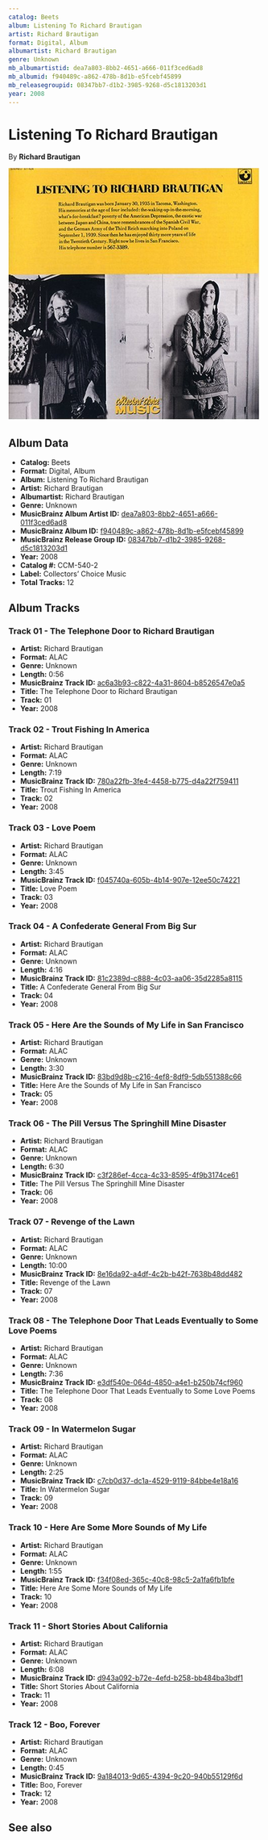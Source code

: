 ```yaml
---
catalog: Beets
album: Listening To Richard Brautigan
artist: Richard Brautigan
format: Digital, Album
albumartist: Richard Brautigan
genre: Unknown
mb_albumartistid: dea7a803-8bb2-4651-a666-011f3ced6ad8
mb_albumid: f940489c-a862-478b-8d1b-e5fcebf45899
mb_releasegroupid: 08347bb7-d1b2-3985-9268-d5c1813203d1
year: 2008
---
```


# Listening To Richard Brautigan

By **Richard Brautigan**

![](../../assets/beetscovers/Richard_Brautigan-Listening_To_Richard_Brautigan.jpg)

## Album Data

- **Catalog:** Beets
- **Format:** Digital, Album
- **Album:** Listening To Richard Brautigan
- **Artist:** Richard Brautigan
- **Albumartist:** Richard Brautigan
- **Genre:** Unknown
- **MusicBrainz Album Artist ID:** [dea7a803-8bb2-4651-a666-011f3ced6ad8](https://musicbrainz.org/artist/dea7a803-8bb2-4651-a666-011f3ced6ad8)
- **MusicBrainz Album ID:** [f940489c-a862-478b-8d1b-e5fcebf45899](https://musicbrainz.org/release/f940489c-a862-478b-8d1b-e5fcebf45899)
- **MusicBrainz Release Group ID:** [08347bb7-d1b2-3985-9268-d5c1813203d1](https://musicbrainz.org/release-group/08347bb7-d1b2-3985-9268-d5c1813203d1)
- **Year:** 2008
- **Catalog #:** CCM-540-2
- **Label:** Collectors’ Choice Music
- **Total Tracks:** 12

## Album Tracks

### Track 01 - The Telephone Door to Richard Brautigan

- **Artist:** Richard Brautigan
- **Format:** ALAC
- **Genre:** Unknown
- **Length:** 0:56
- **MusicBrainz Track ID:** [ac6a3b93-c822-4a31-8604-b8526547e0a5](https://musicbrainz.org/recording/ac6a3b93-c822-4a31-8604-b8526547e0a5)
- **Title:** The Telephone Door to Richard Brautigan
- **Track:** 01
- **Year:** 2008

### Track 02 - Trout Fishing In America

- **Artist:** Richard Brautigan
- **Format:** ALAC
- **Genre:** Unknown
- **Length:** 7:19
- **MusicBrainz Track ID:** [780a22fb-3fe4-4458-b775-d4a22f759411](https://musicbrainz.org/recording/780a22fb-3fe4-4458-b775-d4a22f759411)
- **Title:** Trout Fishing In America
- **Track:** 02
- **Year:** 2008

### Track 03 - Love Poem

- **Artist:** Richard Brautigan
- **Format:** ALAC
- **Genre:** Unknown
- **Length:** 3:45
- **MusicBrainz Track ID:** [f045740a-605b-4b14-907e-12ee50c74221](https://musicbrainz.org/recording/f045740a-605b-4b14-907e-12ee50c74221)
- **Title:** Love Poem
- **Track:** 03
- **Year:** 2008

### Track 04 - A Confederate General From Big Sur

- **Artist:** Richard Brautigan
- **Format:** ALAC
- **Genre:** Unknown
- **Length:** 4:16
- **MusicBrainz Track ID:** [81c2389d-c888-4c03-aa06-35d2285a8115](https://musicbrainz.org/recording/81c2389d-c888-4c03-aa06-35d2285a8115)
- **Title:** A Confederate General From Big Sur
- **Track:** 04
- **Year:** 2008

### Track 05 - Here Are the Sounds of My Life in San Francisco

- **Artist:** Richard Brautigan
- **Format:** ALAC
- **Genre:** Unknown
- **Length:** 3:30
- **MusicBrainz Track ID:** [83bd9d8b-c216-4ef8-8df9-5db551388c66](https://musicbrainz.org/recording/83bd9d8b-c216-4ef8-8df9-5db551388c66)
- **Title:** Here Are the Sounds of My Life in San Francisco
- **Track:** 05
- **Year:** 2008

### Track 06 - The Pill Versus The Springhill Mine Disaster

- **Artist:** Richard Brautigan
- **Format:** ALAC
- **Genre:** Unknown
- **Length:** 6:30
- **MusicBrainz Track ID:** [c3f286ef-4cca-4c33-8595-4f9b3174ce61](https://musicbrainz.org/recording/c3f286ef-4cca-4c33-8595-4f9b3174ce61)
- **Title:** The Pill Versus The Springhill Mine Disaster
- **Track:** 06
- **Year:** 2008

### Track 07 - Revenge of the Lawn

- **Artist:** Richard Brautigan
- **Format:** ALAC
- **Genre:** Unknown
- **Length:** 10:00
- **MusicBrainz Track ID:** [8e16da92-a4df-4c2b-b42f-7638b48dd482](https://musicbrainz.org/recording/8e16da92-a4df-4c2b-b42f-7638b48dd482)
- **Title:** Revenge of the Lawn
- **Track:** 07
- **Year:** 2008

### Track 08 - The Telephone Door That Leads Eventually to Some Love Poems

- **Artist:** Richard Brautigan
- **Format:** ALAC
- **Genre:** Unknown
- **Length:** 7:36
- **MusicBrainz Track ID:** [e3df540e-064d-4850-a4e1-b250b74cf960](https://musicbrainz.org/recording/e3df540e-064d-4850-a4e1-b250b74cf960)
- **Title:** The Telephone Door That Leads Eventually to Some Love Poems
- **Track:** 08
- **Year:** 2008

### Track 09 - In Watermelon Sugar

- **Artist:** Richard Brautigan
- **Format:** ALAC
- **Genre:** Unknown
- **Length:** 2:25
- **MusicBrainz Track ID:** [c7cb0d37-dc1a-4529-9119-84bbe4e18a16](https://musicbrainz.org/recording/c7cb0d37-dc1a-4529-9119-84bbe4e18a16)
- **Title:** In Watermelon Sugar
- **Track:** 09
- **Year:** 2008

### Track 10 - Here Are Some More Sounds of My Life

- **Artist:** Richard Brautigan
- **Format:** ALAC
- **Genre:** Unknown
- **Length:** 1:55
- **MusicBrainz Track ID:** [f34f08ed-365c-40c8-98c5-2a1fa6fb1bfe](https://musicbrainz.org/recording/f34f08ed-365c-40c8-98c5-2a1fa6fb1bfe)
- **Title:** Here Are Some More Sounds of My Life
- **Track:** 10
- **Year:** 2008

### Track 11 - Short Stories About California

- **Artist:** Richard Brautigan
- **Format:** ALAC
- **Genre:** Unknown
- **Length:** 6:08
- **MusicBrainz Track ID:** [d943a092-b72e-4efd-b258-bb484ba3bdf1](https://musicbrainz.org/recording/d943a092-b72e-4efd-b258-bb484ba3bdf1)
- **Title:** Short Stories About California
- **Track:** 11
- **Year:** 2008

### Track 12 - Boo, Forever

- **Artist:** Richard Brautigan
- **Format:** ALAC
- **Genre:** Unknown
- **Length:** 0:45
- **MusicBrainz Track ID:** [9a184013-9d65-4394-9c20-940b55129f6d](https://musicbrainz.org/recording/9a184013-9d65-4394-9c20-940b55129f6d)
- **Title:** Boo, Forever
- **Track:** 12
- **Year:** 2008


## See also

